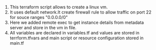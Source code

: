 1. This terraform script allows to create a linux vm.
2. It uses default network.It create firewall rule to allow traffic on port 22 for souce ranges "0.0.0.0/0"
3. Here we added remote exec to get instance details from metadata server and store in the vm in file.
4. All variables are declared in variables.tf and values are stored in terrform.tfvars and main script or resource configuration stored in main.tf
